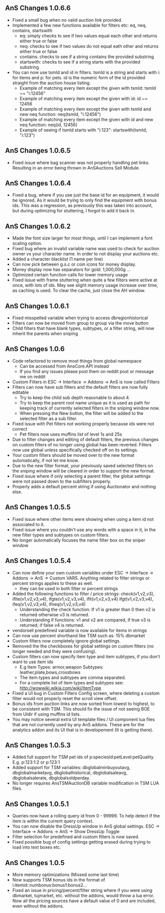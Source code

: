 AnS Changes 1.0.6.6
--------------------
* Fixed a small bug when no valid auction link provided.
* Implemented a few new functions available for filters etc: eq, neq, contains, startswith
    * eq: simply checks to see if two values equal each other and returns either true or false
    * neq: checks to see if two values do not equal eath other and returns either true or false
    * contains: checks to see if a string contains the provided substring
    * startswith: checks to see if a string starts with the provided substring
* You can now use tsmId and id in filters. tsmId is a string and starts with i: for items and p: for pets. id is the numeric form of the id provided straight from the auction house listing.
    * Example of matching every item except the given with tsmId: tsmId ~= "i:12456"
    * Example of matching every item except the given with id: id ~= 12456
    * Example of matching every item except the given with tsmId and new neq function: neq(tsmId, "i:12456")
    * Example of matching every item except the given with id and new neq function: neq(id, 12456)
    * Example of seeing if tsmId starts with "i:123": startswith(tsmId, "i:123")



AnS Changes 1.0.6.5
--------------------
* Fixed issue where bag scanner was not properly handling pet links. Resulting in an error being thrown in AnSAuctions Sell Module.

AnS Changes 1.0.6.4
--------------------
* Fixed a bug, where if you use just the base id for an equipment, it would be ignored. As it would be trying to only find the equipment with bonus ids. This was a regression, as previously this was taken into account, but during optimizing for stuttering, I forgot to add it back in.

AnS Changes 1.0.6.2
--------------------
* Made the font size larger for most things, until I can implement a font scaling option.
* Fixed bug where an invalid variable name was used to check for auction owner vs your character name. In order to not display your auctions etc.
* Added a character blacklist (1 name per line)
* Can now pick between g.s.c or coin icons for money display.
* Money display now has separators for gold: 1,000,000g ...
* Optimized certain function calls for lower memory usage
* Fixed issue with frame stuttering when quite a few filters were active at once, with lots of ids. May see slight memory usage increase over time, as caching is used. To clear the cache, just close the AH window.


AnS Changes 1.0.6.1
--------------------
* Fixed misspelled variable when trying to access dbregionhistorical
* Filters can now be moved from group to group via the move button
* Child filters that have blank types, subtypes, or a filter string, will now inherit the parents when sniping

AnS Changes 1.0.6
--------------------
* Code refactored to remove most things from global namespace
    * Can be accessed from AnsCore.API instead
    * If you find any issues please post them on reddit post or message me on reddit
* Custom Filters in ESC -> Interface -> Addons -> AnS is now called Filters
* Filters can now have sub filters and the default filters are now fully editable
    * Try to keep the child sub depth reasonable to about 4.
    * Try to keep the parent root name unique as it is used as path for keeping track of currently selected filters in the sniping window now.
    * When pressing the New button, the filter will be added to the selected filter as a sub filter.
* Fixed issue with Pet filters not working properly because ids were not correct
    * Pet filters now uses muffins list of level 1s and 25s
* Due to filter changes and editing of default filters, the previous changes on custom filters of no longer using global has been reverted. Filters now use global unless specifically checked off on its settings. 
* Your custom filters should be moved over to the new format automatically, if not let me know.
* Due to the new filter format, your previously saved selected filters on the sniping window will be cleared in order to support the new format. 
* Fixed issue where if only selecting a parent filter, the global settings were not passed down to the subfilters properly.
* Properly adds a default percent string if using Auctionator and nothing else.

AnS Changes 1.0.5.5
----------
* Fixed issue where other items were showing when using a item id not associated to it.
* Fixed issue where you couldn't use any words with a space in it, in the new filter types and subtypes on custom filters.
* No longer automatically focuses the name filter box on the sniper window

AnS Changes 1.0.5.4
-----------
* Can now define your own custom variables under ESC -> Interface -> Addons -> AnS -> Custom VARS. Anything related to filter strings or percent strings applies to these as well.
    * they can be used in both filter or percent strings
* Added the following functions to filter / price strings: check(v1,v2,v3), iflte(v1,v2,v3,v4), ifgte(v1,v2,v3,v4), iflt(v1,v2,v3,v4) ifgt(v1,v2,v3,v4), ifeq(v1,v2,v3,v4), ifneq(v1,v2,v3,v4)
    * Understanding the check function: If v1 is greater than 0 then v2 is returned otherwise v3 is returned.
    * Understanding if functions: v1 and v2 are compared, if true v3 is returned; if false v4 is returned.
* vendorsell predefined variable is now available for items in strings
* Can now use percent shorthand like TSM such as: 15% dbmarket
* Custom filters now completely ignore global settings.
* Removed the the checkboxes for global settings on custom filters (no longer needed and they were confusing).
* Custom filters can now specify item type and item subtypes, if you don't want to use item ids
    * E.g Item Types: armor,weapon Subtypes: leather,plate,bows,crossbows
    * The item types and subtypes are comma separated.
    * For a complete list of item types and subtypes see: http://wowwiki.wikia.com/wiki/ItemType
* Fixed a UI bug in Custom Filters Config screen, where deleting a custom filter would not properly reset the scroll view offset.
* Bonus ids from auction links are now sorted from lowest to highest, to be consistent with TSM. This should fix the issue of not seeing BOE from Uldir if using muffins id lists.
* You may notice several extra UI template files / UI component lua files that are not currently used by any AnS addons. These are for the analytics addon and its UI that is in developement (It is getting there).


AnS Changes 1.0.5.3
-----------
* Added full support for TSM pet ids of p:speciesId:petLevel:petQuality. E.g. p:123:1:2 or p:123:1
* Added support for TSM variables: dbglobalminbuyoutavg, dbglobalmarketavg, dbglobalhistorical, dbglobalsaleavg, dbglobalsalerate, dbglobalsoldperday.
* No longer requires AnsTSMAuctionDB variable modification in TSM LUA files.


AnS Changes 1.0.5.1
-----------
* Queries now have a rolling query id from 0 - 99999. To help detect if the item is within the current query context.
* You can now disable the DressUp window in AnS global settings. ESC -> Interface -> Addons -> AnS -> Show DressUp Toggle
* Filter selection for predefined and custom filters is now saved.
* Fixed possible bug of config settings getting erased during trying to load into text boxes etc.


AnS Changes 1.0.5
-----------

* More memory optimizations (Missed some last time)
* Now supports TSM bonus ids in the format of i:itemid::numbonus:bonus1:bonus2...
* Fixed an issue in pricing/percent/filter string where if you were using dbmarket, tujmarket, etc. without the addons, would throw a lua error. Now all the pricing sources have a default value of 0 and are included, even without the addons.